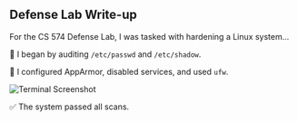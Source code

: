 ## Defense Lab Write-up

For the CS 574 Defense Lab, I was tasked with hardening a Linux system...

🔐 I began by auditing `/etc/passwd` and `/etc/shadow`.

📁 I configured AppArmor, disabled services, and used `ufw`.

![Terminal Screenshot](assets/images/defense-lab-terminal.png)

✅ The system passed all scans.

